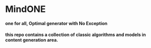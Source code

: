 # MindONE
#### one for all, Optimal generator with No Exception

#### this repo contains a collection of classic algorithms and models in content generation area.
